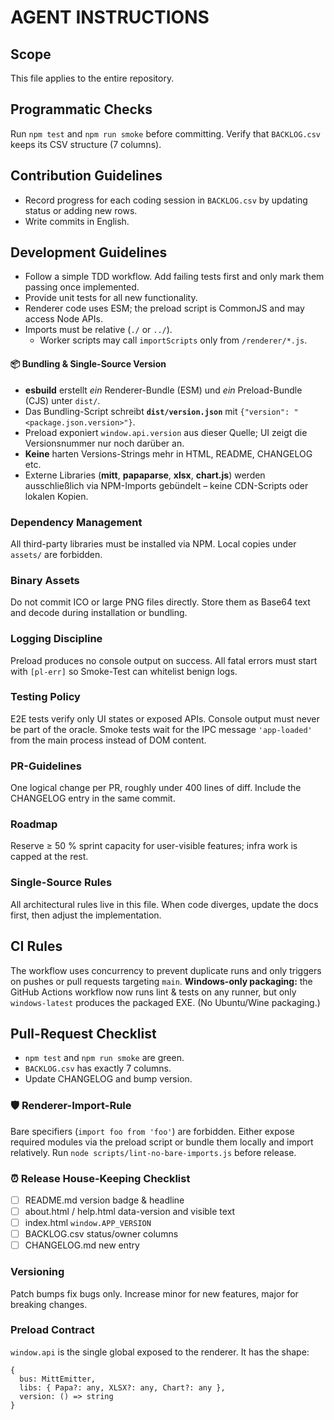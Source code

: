# AGENT INSTRUCTIONS

## Scope
This file applies to the entire repository.

## Programmatic Checks
Run `npm test` and `npm run smoke` before committing. Verify that `BACKLOG.csv` keeps its CSV structure (7 columns).

## Contribution Guidelines
- Record progress for each coding session in `BACKLOG.csv` by updating status or adding new rows.
- Write commits in English.

## Development Guidelines
- Follow a simple TDD workflow. Add failing tests first and only mark them passing once implemented.
- Provide unit tests for all new functionality.
- Renderer code uses ESM; the preload script is CommonJS and may access Node APIs.
- Imports must be relative (`./` or `../`).
  - Worker scripts may call `importScripts` only from `/renderer/*.js`.

#### 📦 Bundling & Single-Source Version
* **esbuild** erstellt _ein_ Renderer-Bundle (ESM) und _ein_ Preload-Bundle (CJS) unter `dist/`.
* Das Bundling-Script schreibt **`dist/version.json`** mit `{"version": "<package.json.version>"}`.
* Preload exponiert `window.api.version` aus dieser Quelle; UI zeigt die Versionsnummer nur noch darüber an.
* **Keine** harten Versions-Strings mehr in HTML, README, CHANGELOG etc.
* Externe Libraries (**mitt**, **papaparse**, **xlsx**, **chart.js**) werden ausschließlich via NPM-Imports gebündelt – keine CDN-Scripts oder lokalen Kopien.

### Dependency Management
All third-party libraries must be installed via NPM. Local copies under `assets/` are forbidden.

### Binary Assets
Do not commit ICO or large PNG files directly. Store them as Base64 text and decode during installation or bundling.

### Logging Discipline
Preload produces no console output on success. All fatal errors must start with `[pl-err]` so Smoke-Test can whitelist benign logs.

### Testing Policy
E2E tests verify only UI states or exposed APIs. Console output must never be part of the oracle.
Smoke tests wait for the IPC message `'app-loaded'` from the main process instead of DOM content.

### PR-Guidelines
One logical change per PR, roughly under 400 lines of diff. Include the CHANGELOG entry in the same commit.

### Roadmap
Reserve ≥ 50 % sprint capacity for user-visible features; infra work is capped at the rest.

### Single-Source Rules
All architectural rules live in this file. When code diverges, update the docs first, then adjust the implementation.

## CI Rules
The workflow uses concurrency to prevent duplicate runs and only triggers on pushes or pull requests targeting `main`.
**Windows-only packaging:** the GitHub Actions workflow now runs lint & tests on any runner, but only `windows-latest` produces the packaged EXE. (No Ubuntu/Wine packaging.)

## Pull-Request Checklist
- `npm test` and `npm run smoke` are green.
- `BACKLOG.csv` has exactly 7 columns.
- Update CHANGELOG and bump version.

### 🛡 Renderer-Import-Rule
Bare specifiers (`import foo from 'foo'`) are forbidden. Either expose required modules via the preload script or bundle them locally and import relatively. Run `node scripts/lint-no-bare-imports.js` before release.

### ⏰ Release House-Keeping Checklist
- [ ] README.md version badge & headline
- [ ] about.html / help.html data-version and visible text
- [ ] index.html `window.APP_VERSION`
- [ ] BACKLOG.csv status/owner columns
- [ ] CHANGELOG.md new entry

### Versioning
Patch bumps fix bugs only. Increase minor for new features, major for breaking changes.

### Preload Contract
`window.api` is the single global exposed to the renderer. It has the shape:

```
{
  bus: MittEmitter,
  libs: { Papa?: any, XLSX?: any, Chart?: any },
  version: () => string
}
```
